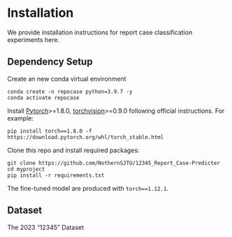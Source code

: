 # Installation

We provide installation instructions for report case classification experiments here.

## Dependency Setup
Create an new conda virtual environment
```
conda create -n repocase python=3.9.7 -y
conda activate repocase
```

Install [Pytorch](https://pytorch.org/)>=1.8.0, [torchvision](https://pytorch.org/vision/stable/index.html)>=0.9.0 following official instructions. For example:
```
pip install torch==1.8.0 -f https://download.pytorch.org/whl/torch_stable.html
```

Clone this repo and install required packages:
```
git clone https://github.com/NothernSJTU/12345_Report_Case-Predicter
cd myproject
pip install -r requirements.txt
```

The fine-tuned model are produced with `torch==1.12.1`.

## Dataset 

The 2023 “12345” Dataset 